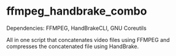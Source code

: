 # ffmpeg_handbrake_combo

Dependencies: FFMPEG, HandBrakeCLI, GNU Coreutils


All in one script that concatenates video files using FFMPEG and compresses the concatenated file using HandBrake.
